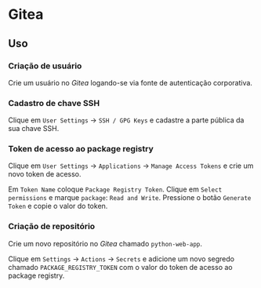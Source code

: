 # Gitea

## Uso

### Criação de usuário

Crie um usuário no _Gitea_ logando-se via fonte de autenticação corporativa.

### Cadastro de chave SSH

Clique em `User Settings` -> `SSH / GPG Keys` e cadastre a parte pública da sua chave SSH.

### Token de acesso ao package registry

Clique em `User Settings` -> `Applications` -> `Manage Access Tokens` e crie um novo token de acesso.

Em `Token Name` coloque `Package Registry Token`. Clique em `Select permissions` e marque `package`: `Read and Write`. Pressione o botão `Generate Token` e copie o valor do token.

### Criação de repositório

Crie um novo repositório no _Gitea_ chamado `python-web-app`.

Clique em `Settings` -> `Actions` -> `Secrets` e adicione um novo segredo chamado `PACKAGE_REGISTRY_TOKEN` com o valor do token de acesso ao package registry.




